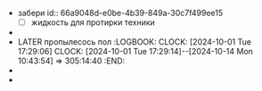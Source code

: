 - забери
  id:: 66a9048d-e0be-4b39-849a-30c7f499ee15
  * [ ] жидкость для протирки техники
-
- LATER пропылесось пол
  :LOGBOOK:
  CLOCK: [2024-10-01 Tue 17:29:06]
  CLOCK: [2024-10-01 Tue 17:29:14]--[2024-10-14 Mon 10:43:54] =>  305:14:40
  :END:
-
-